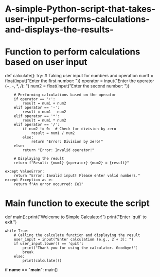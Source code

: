 # A-simple-Python-script-that-takes-user-input-performs-calculations-and-displays-the-results-
# Function to perform calculations based on user input
def calculate():
    try:
        # Taking user input for numbers and operation
        num1 = float(input("Enter the first number: "))
        operator = input("Enter the operator (+, -, *, /): ")
        num2 = float(input("Enter the second number: "))

        # Performing calculations based on the operator
        if operator == '+':
            result = num1 + num2
        elif operator == '-':
            result = num1 - num2
        elif operator == '*':
            result = num1 * num2
        elif operator == '/':
            if num2 != 0:  # Check for division by zero
                result = num1 / num2
            else:
                return "Error: Division by zero!"
        else:
            return "Error: Invalid operator!"

        # Displaying the result
        return f"Result: {num1} {operator} {num2} = {result}"

    except ValueError:
        return "Error: Invalid input! Please enter valid numbers."
    except Exception as e:
        return f"An error occurred: {e}"

# Main function to execute the script
def main():
    print("Welcome to Simple Calculator!")
    print("Enter 'quit' to exit.")

    while True:
        # Calling the calculate function and displaying the result
        user_input = input("Enter calculation (e.g., 2 + 3): ")
        if user_input.lower() == 'quit':
            print("Thank you for using the calculator. Goodbye!")
            break
        else:
            print(calculate())

if __name__ == "__main__":
    main()
